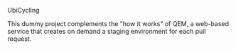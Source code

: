 UbiCycling

This dummy project complements the "how it works" of QEM, a web-based service that creates on demand a staging environment for each pull request.

